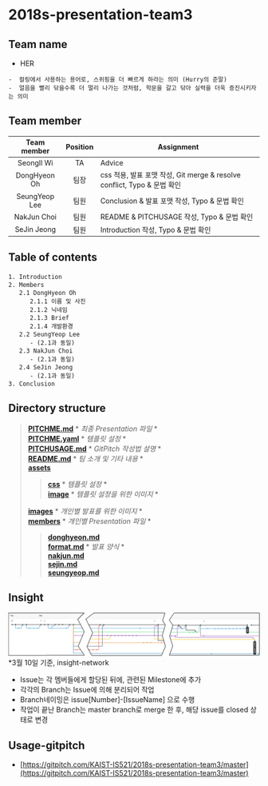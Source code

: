 # 2018s-presentation-team3

## Team name

 - HER
 ```
 -  컬링에서 사용하는 용어로, 스위핑을 더 빠르게 하라는 의미 (Hurry의 준말)
 -  얼음을 빨리 닦을수록 더 멀리 나가는 것처럼, 학문을 갈고 닦아 실력을 더욱 증진시키자는 의미
 ```

## Team member

| Team member     | Position | Assignment |
|:-----------------:|:----------:|------------|
|  SeongIl Wi     |    TA    |   Advice   |
|  DongHyeon Oh   |   팀장   | css 적용, 발표 포맷 작성, Git merge & resolve conflict, Typo & 문법 확인|
|  SeungYeop Lee  |   팀원   | Conclusion & 발표 포맷 작성, Typo & 문법 확인|
|  NakJun Choi    |   팀원   | README & PITCHUSAGE 작성, Typo & 문법 확인 |
|  SeJin Jeong    |   팀원   | Introduction 작성, Typo & 문법 확인 |

## Table of contents

```
1. Introduction
2. Members
   2.1 DongHyeon Oh
      2.1.1 이름 및 사진
      2.1.2 닉네임
      2.1.3 Brief
      2.1.4 개발환경 
   2.2 SeungYeop Lee 
      - (2.1과 동일)
   2.3 NakJun Choi
      - (2.1과 동일)
   2.4 SeJin Jeong
      - (2.1과 동일)
3. Conclusion
```

## Directory structure

> [__PITCHME.md__](https://github.com/KAIST-IS521/2018s-presentation-team3/blob/master/PITCHME.md) * *최종 Presentation 파일* *  
> [__PITCHME.yaml__](https://github.com/KAIST-IS521/2018s-presentation-team3/blob/master/PITCHME.yaml) * *템플릿 설정* *  
> [__PITCHUSAGE.md__](https://github.com/KAIST-IS521/2018s-presentation-team3/blob/master/PITCHUSAGE.md) * *GitPitch 작성법 설명* *  
> [__README.md__](https://github.com/KAIST-IS521/2018s-presentation-team3/blob/master/README.md) * *팀 소개 및 기타 내용* *  
> [__assets__](https://github.com/KAIST-IS521/2018s-presentation-team3/tree/master/assets)
>> [__css__](https://github.com/KAIST-IS521/2018s-presentation-team3/tree/master/assets/css) * *템플릿 설정* *  
>> [__image__](https://github.com/KAIST-IS521/2018s-presentation-team3/tree/master/assets/image) * *템플릿 설정을 위한 이미지* *  
>  
> [__images__](https://github.com/KAIST-IS521/2018s-presentation-team3/tree/master/images) * *개인별 발표를 위한 이미지* *  
> [__members__](https://github.com/KAIST-IS521/2018s-presentation-team3/tree/master/members) * *개인별 Presentation 파일* *  
>> [__donghyeon.md__](https://github.com/KAIST-IS521/2018s-presentation-team3/blob/master/members/donghyeon.md)  
>> [__format.md__](https://github.com/KAIST-IS521/2018s-presentation-team3/blob/master/members/format.md) * *발표 양식* *  
>> [__nakjun.md__](https://github.com/KAIST-IS521/2018s-presentation-team3/blob/master/members/nakjun.md)  
>> [__sejin.md__](https://github.com/KAIST-IS521/2018s-presentation-team3/blob/master/members/sejin.md)  
>> [__seungyeop.md__](https://github.com/KAIST-IS521/2018s-presentation-team3/blob/master/members/seungyeop.md)


## Insight

![insight](./images/insight.png)  
*3월 10일 기준, insight-network

 - Issue는 각 멤버들에게 할당된 뒤에, 관련된 Milestone에 추가
 - 각각의 Branch는 Issue에 의해 분리되어 작업
 - Branch네이밍은 issue[Number]-[IssueName] 으로 수행
 - 작업이 끝난 Branch는 master branch로 merge 한 후, 해당 issue를 closed 상태로 변경

## Usage-gitpitch

 - [https://gitpitch.com/KAIST-IS521/2018s-presentation-team3/master](https://gitpitch.com/KAIST-IS521/2018s-presentation-team3/master)
